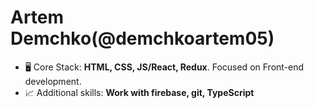 # **Artem Demchko(@demchkoartem05)**
* 🖥️ Core Stack: **HTML, CSS, JS/React, Redux**. Focused on Front-end development.
* 📈 Additional skills: **Work with firebase, git, TypeScript**
